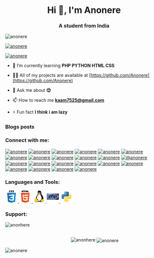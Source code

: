 <h1 align="center">Hi 👋, I'm Anonere</h1>
<h3 align="center">A student from India</h3>

<p align="left"> <img src="https://komarev.com/ghpvc/?username=anonere&label=Profile%20views&color=0e75b6&style=flat" alt="anonere" /> </p>

<p align="left"> <a href="https://github.com/ryo-ma/github-profile-trophy"><img src="https://github-profile-trophy.vercel.app/?username=anonere" alt="anonere" /></a> </p>

<p align="left"> <a href="https://twitter.com/anonere" target="blank"><img src="https://img.shields.io/twitter/follow/anonere?logo=twitter&style=for-the-badge" alt="anonere" /></a> </p>

- 🌱 I’m currently learning **PHP PYTHON HTML CSS**

- 👨‍💻 All of my projects are available at [https://github.com/Anonere](https://github.com/Anonere)

- 💬 Ask me about **😊**

- 📫 How to reach me **kaam7525@gmail.com**

- ⚡ Fun fact **I think i am lazy**

### Blogs posts
<!-- BLOG-POST-LIST:START -->
<!-- BLOG-POST-LIST:END -->

<h3 align="left">Connect with me:</h3>
<p align="left">
<a href="https://codepen.io/anonere" target="blank"><img align="center" src="https://raw.githubusercontent.com/rahuldkjain/github-profile-readme-generator/master/src/images/icons/Social/codepen.svg" alt="anonere" height="30" width="40" /></a>
<a href="https://dev.to/anonere" target="blank"><img align="center" src="https://cdn.jsdelivr.net/npm/simple-icons@3.0.1/icons/dev-dot-to.svg" alt="anonere" height="30" width="40" /></a>
<a href="https://twitter.com/anonere" target="blank"><img align="center" src="https://raw.githubusercontent.com/rahuldkjain/github-profile-readme-generator/master/src/images/icons/Social/twitter.svg" alt="anonere" height="30" width="40" /></a>
<a href="https://linkedin.com/in/anonere" target="blank"><img align="center" src="https://raw.githubusercontent.com/rahuldkjain/github-profile-readme-generator/master/src/images/icons/Social/linked-in-alt.svg" alt="anonere" height="30" width="40" /></a>
<a href="https://stackoverflow.com/users/anonere" target="blank"><img align="center" src="https://raw.githubusercontent.com/rahuldkjain/github-profile-readme-generator/master/src/images/icons/Social/stack-overflow.svg" alt="anonere" height="30" width="40" /></a>
<a href="https://codesandbox.com/anonere" target="blank"><img align="center" src="https://cdn.jsdelivr.net/npm/simple-icons@3.0.1/icons/codesandbox.svg" alt="anonere" height="30" width="40" /></a>
<a href="https://kaggle.com/anonere" target="blank"><img align="center" src="https://raw.githubusercontent.com/rahuldkjain/github-profile-readme-generator/master/src/images/icons/Social/kaggle.svg" alt="anonere" height="30" width="40" /></a>
<a href="https://fb.com/anonere" target="blank"><img align="center" src="https://raw.githubusercontent.com/rahuldkjain/github-profile-readme-generator/master/src/images/icons/Social/facebook.svg" alt="anonere" height="30" width="40" /></a>
<a href="https://instagram.com/anonere" target="blank"><img align="center" src="https://raw.githubusercontent.com/rahuldkjain/github-profile-readme-generator/master/src/images/icons/Social/instagram.svg" alt="anonere" height="30" width="40" /></a>
<a href="https://dribbble.com/anonere" target="blank"><img align="center" src="https://raw.githubusercontent.com/rahuldkjain/github-profile-readme-generator/master/src/images/icons/Social/dribbble.svg" alt="anonere" height="30" width="40" /></a>
<a href="https://www.behance.net/anonere" target="blank"><img align="center" src="https://raw.githubusercontent.com/rahuldkjain/github-profile-readme-generator/master/src/images/icons/Social/behance.svg" alt="anonere" height="30" width="40" /></a>
<a href="https://medium.com/@anonere" target="blank"><img align="center" src="https://raw.githubusercontent.com/rahuldkjain/github-profile-readme-generator/master/src/images/icons/Social/medium.svg" alt="@anonere" height="30" width="40" /></a>
<a href="https://www.youtube.com/c/anonere" target="blank"><img align="center" src="https://raw.githubusercontent.com/rahuldkjain/github-profile-readme-generator/master/src/images/icons/Social/youtube.svg" alt="anonere" height="30" width="40" /></a>
<a href="https://www.codechef.com/users/anonere" target="blank"><img align="center" src="https://cdn.jsdelivr.net/npm/simple-icons@3.1.0/icons/codechef.svg" alt="anonere" height="30" width="40" /></a>
<a href="https://www.hackerrank.com/anonere" target="blank"><img align="center" src="https://raw.githubusercontent.com/rahuldkjain/github-profile-readme-generator/master/src/images/icons/Social/hackerrank.svg" alt="anonere" height="30" width="40" /></a>
<a href="https://codeforces.com/profile/anonere" target="blank"><img align="center" src="https://cdn.jsdelivr.net/npm/simple-icons@3.0.1/icons/codeforces.svg" alt="anonere" height="30" width="40" /></a>
<a href="https://www.leetcode.com/anonere" target="blank"><img align="center" src="https://raw.githubusercontent.com/rahuldkjain/github-profile-readme-generator/master/src/images/icons/Social/leet-code.svg" alt="anonere" height="30" width="40" /></a>
<a href="https://www.hackerearth.com/anonere" target="blank"><img align="center" src="https://raw.githubusercontent.com/rahuldkjain/github-profile-readme-generator/master/src/images/icons/Social/hackerearth.svg" alt="anonere" height="30" width="40" /></a>
<a href="https://auth.geeksforgeeks.org/user/anonere" target="blank"><img align="center" src="https://raw.githubusercontent.com/rahuldkjain/github-profile-readme-generator/master/src/images/icons/Social/geeks-for-geeks.svg" alt="anonere" height="30" width="40" /></a>
<a href="https://www.topcoder.com/members/anonere" target="blank"><img align="center" src="https://cdn.jsdelivr.net/npm/simple-icons@3.0.1/icons/topcoder.svg" alt="anonere" height="30" width="40" /></a>
<a href="https://discord.gg/anonere" target="blank"><img align="center" src="https://raw.githubusercontent.com/rahuldkjain/github-profile-readme-generator/master/src/images/icons/Social/discord.svg" alt="anonere" height="30" width="40" /></a>
<a href="/anonere" target="blank"><img align="center" src="https://raw.githubusercontent.com/rahuldkjain/github-profile-readme-generator/master/src/images/icons/Social/rss.svg" alt="anonere" height="30" width="40" /></a>
</p>

<h3 align="left">Languages and Tools:</h3>
<p align="left"> <a href="https://www.w3schools.com/css/" target="_blank"> <img src="https://raw.githubusercontent.com/devicons/devicon/master/icons/css3/css3-original-wordmark.svg" alt="css3" width="40" height="40"/> </a> <a href="https://www.w3.org/html/" target="_blank"> <img src="https://raw.githubusercontent.com/devicons/devicon/master/icons/html5/html5-original-wordmark.svg" alt="html5" width="40" height="40"/> </a> <a href="https://www.linux.org/" target="_blank"> <img src="https://raw.githubusercontent.com/devicons/devicon/master/icons/linux/linux-original.svg" alt="linux" width="40" height="40"/> </a> <a href="https://www.php.net" target="_blank"> <img src="https://raw.githubusercontent.com/devicons/devicon/master/icons/php/php-original.svg" alt="php" width="40" height="40"/> </a> <a href="https://www.python.org" target="_blank"> <img src="https://raw.githubusercontent.com/devicons/devicon/master/icons/python/python-original.svg" alt="python" width="40" height="40"/> </a> </p>

<h3 align="left">Support:</h3>
<p><a href="https://www.buymeacoffee.com/anonhere"> <img align="left" src="https://cdn.buymeacoffee.com/buttons/v2/default-yellow.png" height="50" width="210" alt="anonhere" /></a></p><br><br>

<p><img align="left" src="https://github-readme-stats.vercel.app/api/top-langs?username=anonhere&show_icons=true&locale=en&layout=compact" alt="anonhere" /></p>

<p>&nbsp;<img align="center" src="https://github-readme-stats.vercel.app/api?username=anonere&show_icons=true&locale=en" alt="anonere" /></p>

<p><img align="center" src="https://github-readme-streak-stats.herokuapp.com/?user=anonere&" alt="anonere" /></p>
